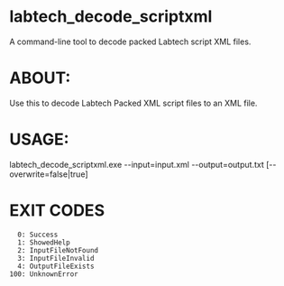 labtech_decode_scriptxml
========================

A command-line tool to decode packed Labtech script XML files.

ABOUT:
==========

Use this to decode Labtech Packed XML script files to an XML file. 

USAGE: 
===========

labtech_decode_scriptxml.exe
                 --input=input.xml
                 --output=output.txt
                [--overwrite=false|true]

EXIT CODES
===========
      0: Success
      1: ShowedHelp
      2: InputFileNotFound
      3: InputFileInvalid
      4: OutputFileExists
    100: UnknownError